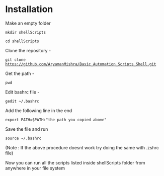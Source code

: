 <h1> Installation </h1>

Make an empty folder

<code>mkdir shellScripts</code>

<code>cd shellScripts</code>

Clone the repository -

<code>git clone https://github.com/AryamanMishra/Basic_Automation_Scripts_Shell.git </code>

Get the path -

<code>pwd</code>

Edit bashrc file -

<code>gedit ~/.bashrc</code>

Add the following line in the end

<code>export PATH=$PATH:"the path you copied above"</code>

Save the file and run

<code>source ~/.bashrc</code>

(Note : If the above procedure doesnt work try doing the same with .zshrc file)

Now you can run all the scripts listed inside shellScripts folder from anywhere in your file system
